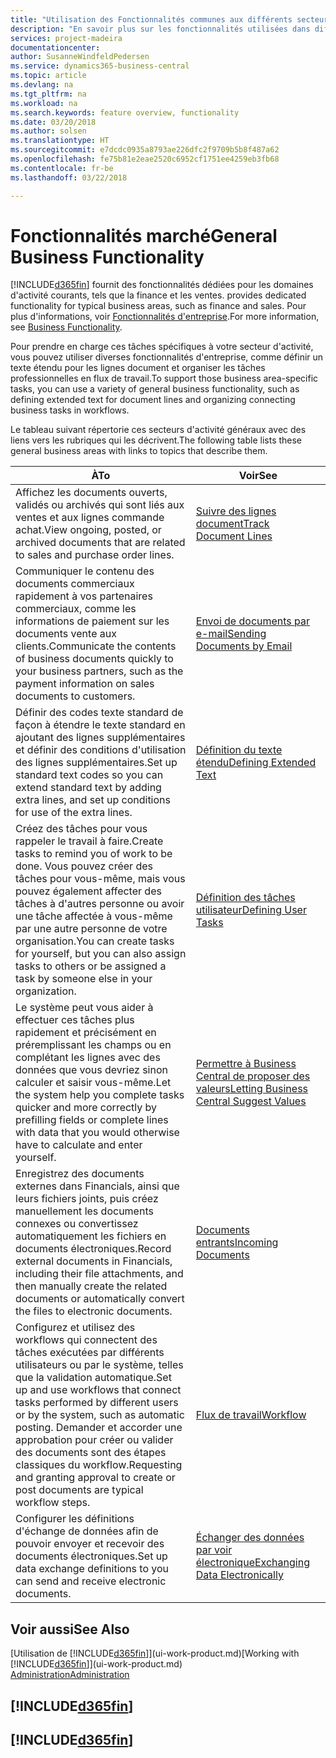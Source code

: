 ```yaml
---
title: "Utilisation des Fonctionnalités communes aux différents secteurs d'activité | Microsoft Docs"
description: "En savoir plus sur les fonctionnalités utilisées dans différents secteurs d'activité dans Business Central."
services: project-madeira
documentationcenter: 
author: SusanneWindfeldPedersen
ms.service: dynamics365-business-central
ms.topic: article
ms.devlang: na
ms.tgt_pltfrm: na
ms.workload: na
ms.search.keywords: feature overview, functionality
ms.date: 03/20/2018
ms.author: solsen
ms.translationtype: HT
ms.sourcegitcommit: e7dcdc0935a8793ae226dfc2f9709b5b8f487a62
ms.openlocfilehash: fe75b81e2eae2520c6952cf1751ee4259eb3fb68
ms.contentlocale: fr-be
ms.lasthandoff: 03/22/2018

---
```

# <a name="general-business-functionality"></a><span data-ttu-id="9c415-103">Fonctionnalités marché</span><span class="sxs-lookup"><span data-stu-id="9c415-103">General Business Functionality</span></span>
[!INCLUDE[d365fin](includes/d365fin_md.md)]<span data-ttu-id="9c415-104"> fournit des fonctionnalités dédiées pour les domaines d'activité courants, tels que la finance et les ventes.</span><span class="sxs-lookup"><span data-stu-id="9c415-104"> provides dedicated functionality for typical business areas, such as finance and sales.</span></span> <span data-ttu-id="9c415-105">Pour plus d'informations, voir [Fonctionnalités d'entreprise](across-business-functionality.md).</span><span class="sxs-lookup"><span data-stu-id="9c415-105">For more information, see [Business Functionality](across-business-functionality.md).</span></span>

<span data-ttu-id="9c415-106">Pour prendre en charge ces tâches spécifiques à votre secteur d'activité, vous pouvez utiliser diverses fonctionnalités d'entreprise, comme définir un texte étendu pour les lignes document et organiser les tâches professionnelles en flux de travail.</span><span class="sxs-lookup"><span data-stu-id="9c415-106">To support those business area-specific tasks, you can use a variety of general business functionality, such as defining extended text for document lines and organizing connecting business tasks in workflows.</span></span>

<span data-ttu-id="9c415-107">Le tableau suivant répertorie ces secteurs d'activité généraux avec des liens vers les rubriques qui les décrivent.</span><span class="sxs-lookup"><span data-stu-id="9c415-107">The following table lists these general business areas with links to topics that describe them.</span></span>

| <span data-ttu-id="9c415-108">À</span><span class="sxs-lookup"><span data-stu-id="9c415-108">To</span></span> | <span data-ttu-id="9c415-109">Voir</span><span class="sxs-lookup"><span data-stu-id="9c415-109">See</span></span> |
| --- | --- |
|<span data-ttu-id="9c415-110">Affichez les documents ouverts, validés ou archivés qui sont liés aux ventes et aux lignes commande achat.</span><span class="sxs-lookup"><span data-stu-id="9c415-110">View ongoing, posted, or archived documents that are related to sales and purchase order lines.</span></span>|[<span data-ttu-id="9c415-111">Suivre des lignes document</span><span class="sxs-lookup"><span data-stu-id="9c415-111">Track Document Lines</span></span>](across-how-to-track-document-lines.md)|
| <span data-ttu-id="9c415-112">Communiquer le contenu des documents commerciaux rapidement à vos partenaires commerciaux, comme les informations de paiement sur les documents vente aux clients.</span><span class="sxs-lookup"><span data-stu-id="9c415-112">Communicate the contents of business documents quickly to your business partners, such as the payment information on sales documents to customers.</span></span> |[<span data-ttu-id="9c415-113">Envoi de documents par e-mail</span><span class="sxs-lookup"><span data-stu-id="9c415-113">Sending Documents by Email</span></span>](ui-how-send-documents-email.md) |
| <span data-ttu-id="9c415-114">Définir des codes texte standard de façon à étendre le texte standard en ajoutant des lignes supplémentaires et définir des conditions d'utilisation des lignes supplémentaires.</span><span class="sxs-lookup"><span data-stu-id="9c415-114">Set up standard text codes so you can extend standard text by adding extra lines, and set up conditions for use of the extra lines.</span></span> |[<span data-ttu-id="9c415-115">Définition du texte étendu</span><span class="sxs-lookup"><span data-stu-id="9c415-115">Defining Extended Text</span></span>](ui-how-define-ext-text.md) |
|<span data-ttu-id="9c415-116">Créez des tâches pour vous rappeler le travail à faire.</span><span class="sxs-lookup"><span data-stu-id="9c415-116">Create tasks to remind you of work to be done.</span></span> <span data-ttu-id="9c415-117">Vous pouvez créer des tâches pour vous-même, mais vous pouvez également affecter des tâches à d'autres personne ou avoir une tâche affectée à vous-même par une autre personne de votre organisation.</span><span class="sxs-lookup"><span data-stu-id="9c415-117">You can create tasks for yourself, but you can also assign tasks to others or be assigned a task by someone else in your organization.</span></span>|[<span data-ttu-id="9c415-118">Définition des tâches utilisateur</span><span class="sxs-lookup"><span data-stu-id="9c415-118">Defining User Tasks</span></span>](across-user-tasks.md)|
|<span data-ttu-id="9c415-119">Le système peut vous aider à effectuer ces tâches plus rapidement et précisément en préremplissant les champs ou en complétant les lignes avec des données que vous devriez sinon calculer et saisir vous-même.</span><span class="sxs-lookup"><span data-stu-id="9c415-119">Let the system help you complete tasks quicker and more correctly by prefilling fields or complete lines with data that you would otherwise have to calculate and enter yourself.</span></span>|[<span data-ttu-id="9c415-120">Permettre à Business Central de proposer des valeurs</span><span class="sxs-lookup"><span data-stu-id="9c415-120">Letting Business Central Suggest Values</span></span>](ui-let-system-suggest-values.md)|
|<span data-ttu-id="9c415-121">Enregistrez des documents externes dans Financials, ainsi que leurs fichiers joints, puis créez manuellement les documents connexes ou convertissez automatiquement les fichiers en documents électroniques.</span><span class="sxs-lookup"><span data-stu-id="9c415-121">Record external documents in Financials, including their file attachments, and then manually create the related documents or automatically convert the files to electronic documents.</span></span>|[<span data-ttu-id="9c415-122">Documents entrants</span><span class="sxs-lookup"><span data-stu-id="9c415-122">Incoming Documents</span></span>](across-income-documents.md)|
|<span data-ttu-id="9c415-123">Configurez et utilisez des workflows qui connectent des tâches exécutées par différents utilisateurs ou par le système, telles que la validation automatique.</span><span class="sxs-lookup"><span data-stu-id="9c415-123">Set up and use workflows that connect tasks performed by different users or by the system, such as automatic posting.</span></span> <span data-ttu-id="9c415-124">Demander et accorder une approbation pour créer ou valider des documents sont des étapes classiques du workflow.</span><span class="sxs-lookup"><span data-stu-id="9c415-124">Requesting and granting approval to create or post documents are typical workflow steps.</span></span>|[<span data-ttu-id="9c415-125">Flux de travail</span><span class="sxs-lookup"><span data-stu-id="9c415-125">Workflow</span></span>](across-workflow.md)|
| <span data-ttu-id="9c415-126">Configurer les définitions d'échange de données afin de pouvoir envoyer et recevoir des documents électroniques.</span><span class="sxs-lookup"><span data-stu-id="9c415-126">Set up data exchange definitions to you can send and receive electronic documents.</span></span> |[<span data-ttu-id="9c415-127">Échanger des données par voir électronique</span><span class="sxs-lookup"><span data-stu-id="9c415-127">Exchanging Data Electronically</span></span>](across-data-exchange.md) |

## <a name="see-also"></a><span data-ttu-id="9c415-128">Voir aussi</span><span class="sxs-lookup"><span data-stu-id="9c415-128">See Also</span></span>
<span data-ttu-id="9c415-129">[Utilisation de [!INCLUDE[d365fin](includes/d365fin_md.md)]](ui-work-product.md)</span><span class="sxs-lookup"><span data-stu-id="9c415-129">[Working with [!INCLUDE[d365fin](includes/d365fin_md.md)]](ui-work-product.md)</span></span>  
[<span data-ttu-id="9c415-130">Administration</span><span class="sxs-lookup"><span data-stu-id="9c415-130">Administration</span></span>](admin-setup-and-administration.md)

## [!INCLUDE[d365fin](includes/free_trial_md.md)]  
## [!INCLUDE[d365fin](includes/training_link_md.md)]

